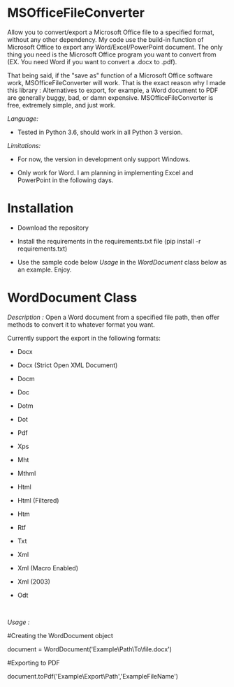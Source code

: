 # MSOfficeFileConverter
Allow you to convert/export a Microsoft Office file to a specified format, without any other dependency. My code use the build-in function of Microsoft Office to export any Word/Excel/PowerPoint document. The only thing you need is the Microsoft Office program you want to convert from (EX. You need Word if you want to convert a .docx to .pdf).

That being said, if the "save as" function of a Microsoft Office software work, MSOfficeFileConverter will work. That is the exact reason why I made this library : Alternatives to export, for example, a Word document to PDF are generally buggy, bad, or damn expensive. MSOfficeFileConverter is free, extremely simple, and just work.

*Language:* 

- Tested in Python 3.6, should work in all Python 3 version.

*Limitations:* 

- For now, the version in development only support Windows.
               
- Only work for Word. I am planning in implementing Excel and PowerPoint in the following days.


# Installation

- Download the repository

- Install the requirements in the requirements.txt file (pip install -r requirements.txt)

- Use the sample code below *Usage* in the *WordDocument* class below as an example. Enjoy.


# WordDocument Class

*Description :*
Open a Word document from a specified file path, then offer methods to convert it to whatever format you want.

Currently support the export in the following formats:

- Docx
    
- Docx (Strict Open XML Document)
    
- Docm
    
- Doc
    
- Dotm
    
- Dot
    
- Pdf
    
- Xps
    
- Mht
    
- Mthml
    
- Html
    
- Html (Filtered)
    
- Htm
    
- Rtf
    
- Txt
    
- Xml
    
- Xml (Macro Enabled)
    
- Xml (2003)
    
- Odt

 
 
*Usage :*

#Creating the WordDocument object

document = WordDocument('Example\\Path\\To\\file.docx')

#Exporting to PDF

document.toPdf('Example\\Export\\Path','ExampleFileName')

